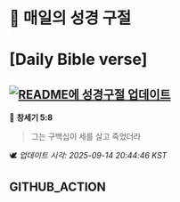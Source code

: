 # 🙏 매일의 성경 구절
# [Daily Bible verse]
## [![README에 성경구절 업데이트](https://github.com/DONGSUKA/first_test/actions/workflows/update-readme-bible.yml/badge.svg)](https://github.com/DONGSUKA/first_test/actions/workflows/update-readme-bible.yml)
<!-- START_BIBLE_VERSE -->
📖 **창세기 5:8**
> 그는 구백십이 세를 살고 죽었더라

🕊️ _업데이트 시각: 2025-09-14 20:44:46 KST_
  <!-- END_BIBLE_VERSE -->
## GITHUB_ACTION
